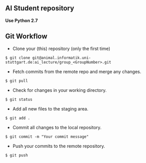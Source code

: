 ## AI Student repository


**Use Python 2.7**

## Git Workflow
- Clone your (this) repository (only the first time) 
```
$ git clone git@animal.informatik.uni-stuttgart.de:ai_lecture/group_<GroupNumber>.git
```

- Fetch commits from the remote repo and merge any changes. 
```
$ git pull
```

- Check for changes in your working directory.
```
$ git status
```

- Add all new files to the staging area.
```
$ git add . 
```

- Commit all changes to the local repository.
```
$ git commit -m "Your commit message"
```

- Push your commits to the remote repository.
```
$ git push
```
